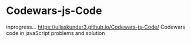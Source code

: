 # Codewars-js-Code

inprogress...
<https://ullaskunder3.github.io/Codewars-js-Code/>
Codewars code in javaScript problems and solution
